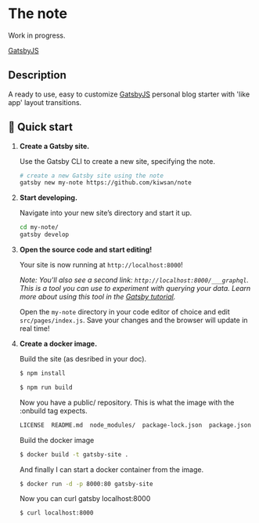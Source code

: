 # The note

Work in progress.

[GatsbyJS](https://www.gatsbyjs.org/) <br />

## Description

A ready to use, easy to customize [GatsbyJS](https://github.com/gatsbyjs/gatsby) personal blog starter with 'like app' layout transitions.

## 🚀 Quick start

1.  **Create a Gatsby site.**

    Use the Gatsby CLI to create a new site, specifying the note.

    ```sh
    # create a new Gatsby site using the note
    gatsby new my-note https://github.com/kiwsan/note
    ```

1.  **Start developing.**

    Navigate into your new site’s directory and start it up.

    ```sh
    cd my-note/
    gatsby develop
    ```

1.  **Open the source code and start editing!**

    Your site is now running at `http://localhost:8000`!

    _Note: You'll also see a second link: _`http://localhost:8000/___graphql`_. This is a tool you can use to experiment with querying your data. Learn more about using this tool in the [Gatsby tutorial](https://www.gatsbyjs.org/tutorial/part-five/#introducing-graphiql)._

    Open the `my-note` directory in your code editor of choice and edit `src/pages/index.js`. Save your changes and the browser will update in real time!

1.  **Create a docker image.**

    Build the site (as desribed in your doc). 
    
    ```sh
    $ npm install 
    ```
    
    ```sh
    $ npm run build
    ```

    Now you have a public/ repository. This is what the image with the :onbuild tag expects.

    ```sh
    LICENSE  README.md  node_modules/  package-lock.json  package.json  public/  src/
    ```

    Build the docker image

    ```sh
    $ docker build -t gatsby-site .
    ```

    And finally I can start a docker container from the image.

    ```sh
    $ docker run -d -p 8000:80 gatsby-site
    ```

    Now you can curl gatsby localhost:8000

    ```sh
    $ curl localhost:8000
    ```
